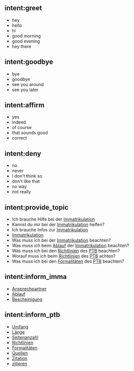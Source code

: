 ## intent:greet
- hey
- hello
- hi
- good morning
- good evening
- hey there

## intent:goodbye
- bye
- goodbye
- see you around
- see you later

## intent:affirm
- yes
- indeed
- of course
- that sounds good
- correct

## intent:deny
- no
- never
- I don't think so
- don't like that
- no way
- not really

## intent:provide_topic
- Ich brauche Hilfe bei der [Immatrikulation](topic)
- Kannst du mir bei der [Immatrikulation](topic) helfen?
- Ich brauche Infos zur [Immatrikulation](topic)
- [Immatrikulation](topic)
- Was muss ich bei der [Immatrikulation](topic) beachten?
- Was muss ich beim [Ablauf](imma_information) der [Immatrikulation](topic) beachten?
- Was muss ich bei den [Richtlinien](ptb_information) des [PTB](topic) beachten?
- Worauf muss ich beim [Richtlinien](ptb_information) des [PTB](topic) achten?
- Was muss ich bei den [Formalitäten](ptb_information:Richtlinien) des [PTB](topic) beachten?

## intent:inform_imma
- [Ansprechpartner](imma_information)
- [Ablauf](imma_information)
- [Bescheinigung](imma_information)

## intent:inform_ptb
- [Umfang](ptb_information)
- [Länge](ptb_information:Umfang)
- [Seitenanzahl](ptb_information:Umfang)
- [Richtlinien](ptb_information)
- [Formalitäten](ptb_information:Richtlinien)
- [Quellen](ptb_information:Richtlinien)
- [Zitation](ptb_information:Richtlinien)
- [zitieren](ptb_information:Richtlinien)


